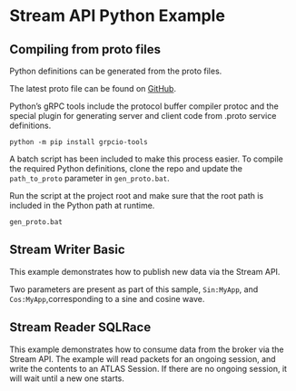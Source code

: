 # Stream API Python Example
## Compiling from proto files

Python definitions can be generated from the proto files. 

The latest proto file can be found on [GitHub](https://github.com/Software-Products/MA.DataPlatforms.Protocol).

Python’s gRPC tools include the protocol buffer compiler protoc and the special plugin for generating server and client 
code from .proto service definitions.

```commandline
python -m pip install grpcio-tools
```
A batch script has been included to make this process easier. 
To compile the required Python definitions, clone the repo and update the `path_to_proto` parameter in `gen_proto.bat`.

Run the script at the project root and make sure that the root path is included in the Python path at runtime.

```commandline
gen_proto.bat
```

## Stream Writer Basic

This example demonstrates how to publish new data via the Stream API.

Two parameters are present as part of this sample, `Sin:MyApp`, and `Cos:MyApp`,corresponding
to a sine and cosine wave.

## Stream Reader SQLRace

This example demonstrates how to consume data from the broker via the Stream API.
The example will read packets for an ongoing session, and write the contents to an
ATLAS Session.
If there are no ongoing session, it will wait until a new one starts.
